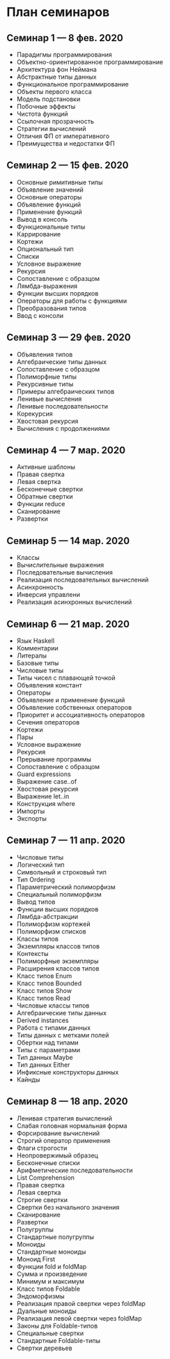 # План семинаров

## Семинар 1 — 8 фев. 2020

* Парадигмы программирования
* Объектно-ориентированное программирование
* Архитектура фон Неймана
* Абстрактные типы данных
* Функциональное программирование
* Объекты первого класса
* Модель подстановки
* Побочные эффекты
* Чистота функций
* Ссылочная прозрачность
* Стратегии вычислений
* Отличия ФП от императивного
* Преимущества и недостатки ФП

## Семинар 2 — 15 фев. 2020

* Основные римитивные типы
* Объявление значений
* Основные операторы
* Объявление функций
* Применение функций
* Вывод в консоль
* Функциональные типы
* Каррирование
* Кортежи
* Опциональный тип
* Списки
* Условное выражение
* Рекурсия
* Сопоставление с образцом
* Лямбда-выражения
* Функции высших порядков
* Операторы для работы с функциями
* Преобразования типов
* Ввод с консоли

## Семинар 3 — 29 фев. 2020

* Объявления типов
* Алгебраические типы данных
* Сопоставление с образцом
* Полиморфные типы
* Рекурсивные типы
* Примеры алгебраических типов
* Ленивые вычисления
* Ленивые последовательности
* Корекурсия
* Хвостовая рекурсия
* Вычисления с продолжениями

## Семинар 4 — 7 мар. 2020

* Активные шаблоны
* Правая свертка
* Левая свертка
* Бесконечные свертки
* Обратные свертки
* Функции reduce
* Сканирование
* Развертки

## Семинар 5 — 14 мар. 2020

* Классы
* Вычислительные выражения
* Последовательные вычисления
* Реализация последовательных вычислений
* Асинхронность
* Инверсия управлени
* Реализация асинхронных вычислений

## Семинар 6 — 21 мар. 2020

* Язык Haskell
* Комментарии
* Литералы
* Базовые типы
* Числовые типы
* Типы чисел с плавающей точкой
* Объявления констант
* Операторы
* Объявление и применение функций
* Объявление собственных операторов
* Приоритет и ассоциативность операторов
* Сечения операторов
* Кортежи
* Пары
* Условное выражение
* Рекурсия
* Прерывание программы
* Сопоставление с образцом
* Guard expressions
* Выражение case..of
* Хвостовая рекурсия
* Выражение let..in
* Конструкция where
* Импорты
* Экспорты

## Семинар 7 — 11 апр. 2020

* Числовые типы
* Логический тип
* Символьный и строковый тип
* Тип Ordering
* Параметрический полиморфизм
* Специальный полиморфизм
* Вывод типов
* Функции высших порядков
* Лямбда-абстракции
* Полиморфизм кортежей
* Полиморфизм списков
* Классы типов
* Экземпляры классов типов
* Контексты
* Полиморфные экземпляры
* Расширения классов типов
* Класс типов Enum
* Класс типов Bounded
* Класс типов Show
* Класс типов Read
* Числовые классы типов
* Алгебраические типы данных
* Derived instances
* Работа с типами данных
* Типы данных с метками полей
* Обертки над типами
* Типы с параметрами
* Тип данных Maybe
* Тип данных Either
* Инфиксные конструкторы данных
* Кайнды

## Семинар 8 — 18 апр. 2020

* Ленивая стратегия вычислений
* Слабая головная нормальная форма
* Форсирование вычислений
* Строгий оператор применения
* Флаги строгости
* Неопровержимый образец
* Бесконечные списки
* Арифметические последовательности
* List Comprehension
* Правая свертка
* Левая свертка
* Строгие свертки
* Свертки без начального значения
* Сканирование
* Развертки
* Полугруппы
* Стандартные полугруппы
* Моноиды
* Стандартные моноиды
* Моноид First
* Функции fold и foldMap
* Сумма и произведение
* Минимум и максимум
* Класс типов Foldable
* Эндоморфизмы
* Реализация правой свертки через foldMap
* Дуальные моноиды
* Реализация левой свертки через foldMap
* Законы для Foldable-типов
* Специальные свертки
* Стандартные Foldable-типы
* Свертки деревьев
